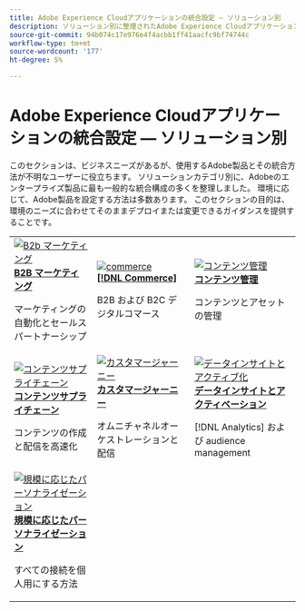 ```yaml
---
title: Adobe Experience Cloudアプリケーションの統合設定 — ソリューション別
description: ソリューション別に整理されたAdobe Experience Cloudアプリケーションの一般的な統合設定です。
source-git-commit: 94b074c17e976e4f4acbb1ff41aacfc9bf74744c
workflow-type: tm+mt
source-wordcount: '177'
ht-degree: 5%

---
```



# Adobe Experience Cloudアプリケーションの統合設定 — ソリューション別

このセクションは、ビジネスニーズがあるが、使用するAdobe製品とその統合方法が不明なユーザーに役立ちます。  ソリューションカテゴリ別に、Adobeのエンタープライズ製品に最も一般的な統合構成の多くを整理しました。  環境に応じて、Adobe製品を設定する方法は多数あります。  このセクションの目的は、環境のニーズに合わせてそのままデプロイまたは変更できるガイダンスを提供することです。

<table>
<tr>
    <td>
      <a  href="./b2b.md"><img alt="B2b マーケティング" src="./assets/b2b.png"/></a>
      <div><strong><a href="./b2b.md">B2B マーケティング</a></strong></div>
      <p>
        マーケティングの自動化とセールスパートナーシップ
      </p>
    </td>
   <td>
      <a  href="./commerce.md"><img alt="commerce" src="./assets/commerce.png"/></a>
      <div><strong><a href="./commerce.md">[!DNL Commerce]</a></strong></div>
      <p>
        B2B および B2C デジタルコマース
      </p>
   </td>    
   <td>
      <a  href="./content-management.md"><img alt="コンテンツ管理" src="./assets/content-management.png"/></a>
      <div><strong><a href="./content-management.md">コンテンツ管理</a></strong></div>
      <p>
        コンテンツとアセットの管理
      </p>
   </td>
</tr>
<tr>
   <td>
      <a  href="./content-supply-chain.md"><img alt="コンテンツサプライチェーン" src="./assets/content-supply-chain.png"/></a>
      <div><strong><a href="./content-supply-chain.md">コンテンツサプライチェーン</a></strong></div>
      <p>
        コンテンツの作成と配信を高速化
      </p> 
    </td>
   <td>
      <a  href="./customer-journeys.md"><img alt="カスタマージャーニー" src="./assets/customer-journeys.png"/></a>
      <div><strong><a href="./customer-journeys.md">カスタマージャーニー</a></strong></div>
      <p>
        オムニチャネルオーケストレーションと配信
      </p> 
    </td>
   <td>
      <a  href="./data-insights.md"><img alt="データインサイトとアクティブ化" src="./assets/data-insights.png"/></a>
      <div><strong><a href="./data-insights.md"> データインサイトとアクティベーション</a></strong></div>
      <p>
        [!DNL Analytics] および audience management
      </p>
   </td>  
</tr>
<tr>
   <td>
      <a  href="./personalization.md"><img alt="規模に応じたパーソナライゼーション" src="./assets/personalization.png"/></a>
      <div><strong><a href="./personalization.md">規模に応じたパーソナライゼーション</a></strong></div>
      <p>
        すべての接続を個人用にする方法
      </p>
   </td>
</table>
